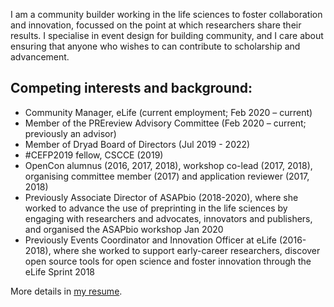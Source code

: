I am a community builder working in the life sciences to foster collaboration and innovation, focussed on the point at which researchers share their results. I specialise in event design for building community, and I care about ensuring that anyone who wishes to can contribute to scholarship and advancement.

## Competing interests and background:


- Community Manager, eLife (current employment; Feb 2020 – current)
- Member of the PREreview Advisory Committee (Feb 2020 – current; previously an advisor)
- Member of Dryad Board of Directors (Jul 2019 - 2022)
- #CEFP2019 fellow, CSCCE (2019)
- OpenCon alumnus (2016, 2017, 2018), workshop co-lead (2017, 2018), organising committee member (2017) and application reviewer (2017, 2018)
- Previously Associate Director of ASAPbio (2018-2020), where she worked to advance the use of preprinting in the life sciences by engaging with researchers and advocates, innovators and publishers, and organised the ASAPbio workshop Jan 2020
- Previously Events Coordinator and Innovation Officer at eLife (2016-2018), where she worked to support early-career researchers, discover open source tools for open science and foster innovation through the eLife Sprint 2018

More details in [my resume](/resume.md).

